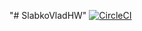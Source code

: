 "# SlabkoVladHW" 
[![CircleCI](https://circleci.com/gh/Vinarox/SlabkoVladHW.svg?style=svg)](https://circleci.com/gh/Vinarox/SlabkoVladHW)